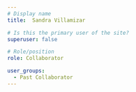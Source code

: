 ```yaml
---
# Display name
title:  Sandra Villamizar

# Is this the primary user of the site?
superuser: false

# Role/position
role: Collaborator

user_groups:
  - Past Collaborator
---
```

